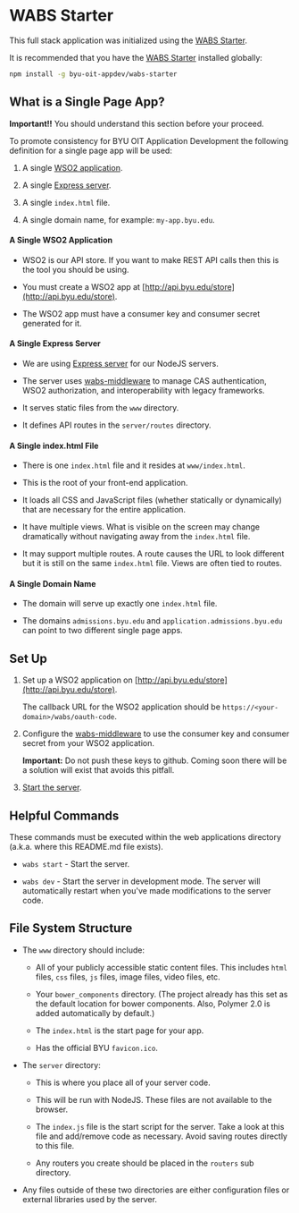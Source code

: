 # WABS Starter

This full stack application was initialized using the [WABS Starter](https://github.com/byu-oit-appdev/wabs-starter).

It is recommended that you have the [WABS Starter](https://github.com/byu-oit-appdev/wabs-starter) installed globally:

```sh
npm install -g byu-oit-appdev/wabs-starter
```

## What is a Single Page App?

**Important!!** You should understand this section before your proceed.

To promote consistency for BYU OIT Application Development the following definition for a single page app will be used:

1. A single [WSO2 application](http://api.byu.edu/store).

2. A single [Express server](http://expressjs.com).

3. A single `index.html` file.

4. A single domain name, for example: `my-app.byu.edu`.

#### A Single WSO2 Application

- WSO2 is our API store. If you want to make REST API calls then this is the tool you should be using.

- You must create a WSO2 app at [http://api.byu.edu/store](http://api.byu.edu/store).

- The WSO2 app must have a consumer key and consumer secret generated for it.

#### A Single Express Server

- We are using [Express server](http://expressjs.com) for our NodeJS servers.

- The server uses [wabs-middleware](https://github.com/byu-oit-appdev/wabs-middleware) to manage CAS authentication, WSO2 authorization, and interoperability with legacy frameworks.

- It serves static files from the `www` directory.

- It defines API routes in the `server/routes` directory.

#### A Single index.html File

- There is one `index.html` file and it resides at `www/index.html`.

- This is the root of your front-end application.
 
- It loads all CSS and JavaScript files (whether statically or dynamically) that are necessary for the entire application.
 
- It have multiple views. What is visible on the screen may change dramatically without navigating away from the `index.html` file.

- It may support multiple routes. A route causes the URL to look different but it is still on the same `index.html` file. Views are often tied to routes.

#### A Single Domain Name

- The domain will serve up exactly one `index.html` file.

- The domains `admissions.byu.edu` and `application.admissions.byu.edu` can point to two different single page apps.

## Set Up

1. Set up a WSO2 application on [http://api.byu.edu/store](http://api.byu.edu/store).

    The callback URL for the WSO2 application should be `https://<your-domain>/wabs/oauth-code`.

2. Configure the [wabs-middleware](https://github.com/byu-oit-appdev/wabs-middleware) to use the consumer key and consumer secret from your WSO2 application.

    **Important:** Do not push these keys to github. Coming soon there will be a solution will exist that avoids this pitfall.
    
3. [Start the server](#helpful-commands).


## Helpful Commands

These commands must be executed within the web applications directory (a.k.a. where this README.md file exists).

- `wabs start` - Start the server.

- `wabs dev` - Start the server in development mode. The server will automatically restart when you've made modifications to the server code. 

## File System Structure

- The `www` directory should include:

    - All of your publicly accessible static content files. This includes `html` files, `css` files, `js` files, image files, video files, etc.
    
    - Your `bower_components` directory. (The project already has this set as the default location for bower components. Also, Polymer 2.0 is added automatically by default.)
    
    - The `index.html` is the start page for your app.
    
    - Has the official BYU `favicon.ico`.
    
- The `server` directory:

    - This is where you place all of your server code.
    
    - This will be run with NodeJS. These files are not available to the browser.
    
    - The `index.js` file is the start script for the server. Take a look at this file and add/remove code as necessary. Avoid saving routes directly to this file.
    
    - Any routers you create should be placed in the `routers` sub directory.
    
- Any files outside of these two directories are either configuration files or external libraries used by the server.
